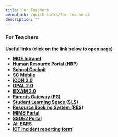```yaml
---
title: For Teachers
permalink: /quick-links/for-teachers/
description: ""
---
```

### For Teachers

**Useful links (click on the link below to open page)**

*   **[MOE Intranet](https://intranet.moe.gov.sg/Pages/Home.aspx)**
*   **[Human Resource Portal (HRP)](https://www.hrp.gov.sg/)**
*   **[School Cockpit](https://schoolcockpit.moe.gov.sg/)**
*   **[SC Mobile](https://scmobile.moe.edu.sg/login)**
*   **[iCON 2.0](https://icon.moe.edu.sg/)**
*   **[OPAL 2.0](https://opal2.moe.edu.sg/)**
*   **[iEXAM 2.0](https://iexams.seab.gov.sg/)**
*   **[Parents Gateway (PG)](https://pg.moe.edu.sg/)**
*   **[Student Learning Space (SLS)](https://vle.learning.moe.edu.sg/)**
*   **[Resource Booking System (RBS)](https://rbs.avero-tech.com/)**
*   **[MIMS Portal](https://idp.mims.moe.gov.sg/nidp/portal?locale=en_US)**
*   **[SSOE2 Portal](https://adfs.schools.moe.edu.sg/adfs/ls/?SAMLRequest=jVJLTwIxEP4rm97ZF8ijYUkQYiRB3cDqwVtpp9Ck266dLuq%2Fd1kw4AHidfq9Zr6OkZU6rei09juzgo8a0AdfpTZIjy8ZqZ2hlqFCalgJSD2n6%2BnTkqZhTCtnveVWk2CKCM4ra2bWYF2CW4PbKw6vq2VGdt5XSKMI0UIalhZCEHWI28iwfcW2EApLgnljrQw7aJwZTEgMke%2Bs1XhJPMwjjREJHqzj0MbPiGQagQSLeUbWz7PhSGxiOZApdGW86cmEj8QQet27%2FqAv%2BZA1QMwZotrDmYpYw8KgZ8ZnJI3TtBOPOnFSxD2aDGnSD7uj3jsJ8tPi98oIZba3r7Q5gpA%2BFkXeyV%2FWRSuwVwLcc4P%2B54HewGF7nEaTTMZtP7QN7C4ru52F%2FfZEJtdMx9Gl9Mmoooeki3luteLfwVRr%2BzlzwHyT3rsa2iJK5q%2B7J2HSTpToyBZKa4MVcCUVCBJNTrZ%2F%2F%2BLkBw%3D%3D&RelayState=https%3A%2F%2Fssoe2.moe.edu.sg%2Fnavpage.do)**
*   **[All EARS](https://forms.moe.edu.sg/)**
*   **[ICT incident reporting form](https://forms.gle/rJTEHAK5Ya36JRdKA)**